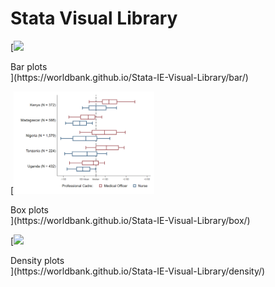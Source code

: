 # Stata Visual Library

[<img src="https://user-images.githubusercontent.com/15252541/31467170-1a358f78-aea7-11e7-85f7-0c152ad2c391.png" width="225">
<figcaption>Bar plots</figcaption>](https://worldbank.github.io/Stata-IE-Visual-Library/bar/)

[<img src="https://github.com/worldbank/Stata-IE-Visual-Library/blob/develop/Library/Box%20plots/10-25-50-75-90%20Percentile%20box%20plot/figure.png" width="225">
<figcaption>Box plots</figcaption>](https://worldbank.github.io/Stata-IE-Visual-Library/box/)

[<img src="https://user-images.githubusercontent.com/15252541/30933363-622abee4-a398-11e7-98a6-432337ed7375.png" width="225">
<figcaption>Density plots</figcaption>](https://worldbank.github.io/Stata-IE-Visual-Library/density/)
